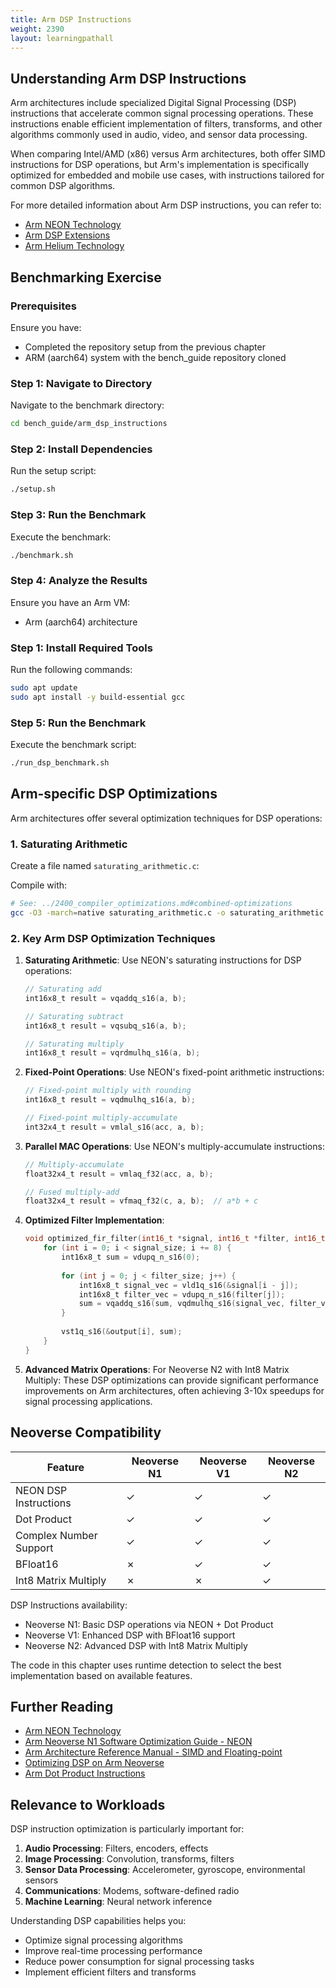 ```yaml
---
title: Arm DSP Instructions
weight: 2390
layout: learningpathall
---
```


## Understanding Arm DSP Instructions

Arm architectures include specialized Digital Signal Processing (DSP) instructions that accelerate common signal processing operations. These instructions enable efficient implementation of filters, transforms, and other algorithms commonly used in audio, video, and sensor data processing.

When comparing Intel/AMD (x86) versus Arm architectures, both offer SIMD instructions for DSP operations, but Arm's implementation is specifically optimized for embedded and mobile use cases, with instructions tailored for common DSP algorithms.

For more detailed information about Arm DSP instructions, you can refer to:
- [Arm NEON Technology](https://developer.arm.com/architectures/instruction-sets/simd-isas/neon)
- [Arm DSP Extensions](https://developer.arm.com/architectures/instruction-sets/dsp-extensions)
- [Arm Helium Technology](https://developer.arm.com/architectures/instruction-sets/simd-isas/helium)

## Benchmarking Exercise

### Prerequisites

Ensure you have:
- Completed the repository setup from the previous chapter
- ARM (aarch64) system with the bench_guide repository cloned

### Step 1: Navigate to Directory

Navigate to the benchmark directory:

```bash
cd bench_guide/arm_dsp_instructions
```

### Step 2: Install Dependencies

Run the setup script:

```bash
./setup.sh
```

### Step 3: Run the Benchmark

Execute the benchmark:

```bash
./benchmark.sh
```

### Step 4: Analyze the Results

Ensure you have an Arm VM:
- Arm (aarch64) architecture

### Step 1: Install Required Tools

Run the following commands:

```bash
sudo apt update
sudo apt install -y build-essential gcc
```

### Step 5: Run the Benchmark

Execute the benchmark script:

```bash
./run_dsp_benchmark.sh
```

## Arm-specific DSP Optimizations

Arm architectures offer several optimization techniques for DSP operations:

### 1. Saturating Arithmetic

Create a file named `saturating_arithmetic.c`:

Compile with:

```bash
# See: ../2400_compiler_optimizations.md#combined-optimizations
gcc -O3 -march=native saturating_arithmetic.c -o saturating_arithmetic
```

### 2. Key Arm DSP Optimization Techniques

1. **Saturating Arithmetic**: Use NEON's saturating instructions for DSP operations:
   ```c
   // Saturating add
   int16x8_t result = vqaddq_s16(a, b);
   
   // Saturating subtract
   int16x8_t result = vqsubq_s16(a, b);
   
   // Saturating multiply
   int16x8_t result = vqrdmulhq_s16(a, b);
   ```

2. **Fixed-Point Operations**: Use NEON's fixed-point arithmetic instructions:
   ```c
   // Fixed-point multiply with rounding
   int16x8_t result = vqdmulhq_s16(a, b);
   
   // Fixed-point multiply-accumulate
   int32x4_t result = vmlal_s16(acc, a, b);
   ```

3. **Parallel MAC Operations**: Use NEON's multiply-accumulate instructions:
   ```c
   // Multiply-accumulate
   float32x4_t result = vmlaq_f32(acc, a, b);
   
   // Fused multiply-add
   float32x4_t result = vfmaq_f32(c, a, b);  // a*b + c
   ```

4. **Optimized Filter Implementation**:
   ```c
   void optimized_fir_filter(int16_t *signal, int16_t *filter, int16_t *output, int signal_size, int filter_size) {
       for (int i = 0; i < signal_size; i += 8) {
           int16x8_t sum = vdupq_n_s16(0);
           
           for (int j = 0; j < filter_size; j++) {
               int16x8_t signal_vec = vld1q_s16(&signal[i - j]);
               int16x8_t filter_vec = vdupq_n_s16(filter[j]);
               sum = vqaddq_s16(sum, vqdmulhq_s16(signal_vec, filter_vec));
           }
           
           vst1q_s16(&output[i], sum);
       }
   }
   ```

5. **Advanced Matrix Operations**: For Neoverse N2 with Int8 Matrix Multiply:
   These DSP optimizations can provide significant performance improvements on Arm architectures, often achieving 3-10x speedups for signal processing applications.

## Neoverse Compatibility

| Feature | Neoverse N1 | Neoverse V1 | Neoverse N2 |
|---------|-------------|-------------|-------------|
| NEON DSP Instructions | ✓ | ✓ | ✓ |
| Dot Product | ✓ | ✓ | ✓ |
| Complex Number Support | ✓ | ✓ | ✓ |
| BFloat16 | ✗ | ✓ | ✓ |
| Int8 Matrix Multiply | ✗ | ✗ | ✓ |

DSP Instructions availability:
- Neoverse N1: Basic DSP operations via NEON + Dot Product
- Neoverse V1: Enhanced DSP with BFloat16 support
- Neoverse N2: Advanced DSP with Int8 Matrix Multiply

The code in this chapter uses runtime detection to select the best implementation based on available features.

## Further Reading

- [Arm NEON Technology](https://developer.arm.com/architectures/instruction-sets/simd-isas/neon)
- [Arm Neoverse N1 Software Optimization Guide - NEON](https://developer.arm.com/documentation/pjdoc466751330-9685/latest/)
- [Arm Architecture Reference Manual - SIMD and Floating-point](https://developer.arm.com/documentation/ddi0487/latest/)
- [Optimizing DSP on Arm Neoverse](https://community.arm.com/arm-community-blogs/b/infrastructure-solutions-blog/posts/optimizing-dsp-on-arm-neoverse)
- [Arm Dot Product Instructions](https://developer.arm.com/documentation/102159/latest/)

## Relevance to Workloads

DSP instruction optimization is particularly important for:

1. **Audio Processing**: Filters, encoders, effects
2. **Image Processing**: Convolution, transforms, filters
3. **Sensor Data Processing**: Accelerometer, gyroscope, environmental sensors
4. **Communications**: Modems, software-defined radio
5. **Machine Learning**: Neural network inference

Understanding DSP capabilities helps you:
- Optimize signal processing algorithms
- Improve real-time processing performance
- Reduce power consumption for signal processing tasks
- Implement efficient filters and transforms